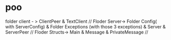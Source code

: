 # poo
folder client - > ClientPeer & TextClient //
Floder Server-> Folder Config( with ServerConfig) & Folder Exceptions (with those 3 exceptions) & Server & ServerPeer //
Floder Structs-> Main & Message & PrivateMessage //
